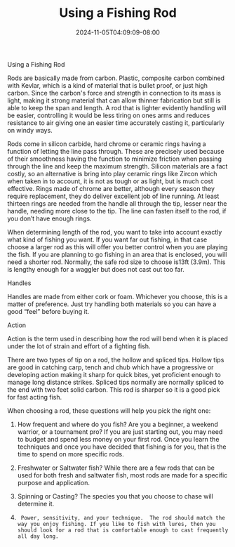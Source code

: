 ﻿---
title: "Using a Fishing Rod"
date: 2024-11-05T04:09:09-08:00
description: "Fishing Tips for Web Success"
featured_image: "/images/Fishing.jpg"
tags: ["Fishing"]
---

Using a Fishing Rod					

Rods are basically made from carbon. Plastic, composite carbon combined with Kevlar, which is a kind of material that is bullet proof, or just high carbon. Since the carbon's force and strength in connection to its mass is light, making it strong material that can allow thinner fabrication but still is able to keep the span and length. A rod that is lighter evidently handling will be easier, controlling it would be less tiring on ones arms and reduces resistance to air giving one an easier time accurately casting it, particularly on windy ways. 

Rods come in silicon carbide, hard chrome or ceramic rings having a function of letting the line pass through. These are precisely used because of their smoothness having the function to minimize friction when passing through the line and keep the maximum strength. Silicon materials are a fact costly, so an alternative is bring into play ceramic rings like Zircon which when taken in to account, it is not as tough or as light, but is much cost effective. Rings made of chrome are better, although every season they require replacement, they do deliver excellent job of line running. At least thirteen rings are needed from the handle all through the tip, lesser near the handle, needing more close to the tip. The line can fasten itself to the rod, if you don’t have enough rings.

When determining length of the rod, you want to take into account exactly what kind of fishing you want. If you want far out fishing, in that case choose a larger rod as this will offer you better control when you are playing the fish. If you are planning to go fishing in an area that is enclosed, you will need a shorter rod. Normally, the safe rod size to choose is13ft (3.9m). This is lengthy enough for a waggler but does not cast out too far. 

Handles

Handles are made from either cork or foam. Whichever you choose, this is a matter of preference.  Just try handling both materials so you can have a good “feel” before buying it. 

Action

Action is the term used in describing how the rod will bend when it is placed under the lot of strain and effort of a fighting fish.

There are two types of tip on a rod, the hollow and spliced tips.  Hollow tips are good in catching carp, tench and chub which have a progressive or developing action making it sharp for quick bites, yet proficient enough to manage long distance strikes.  Spliced tips normally are normally spliced to the end with two feet solid carbon. This rod is sharper so it is a good pick for fast acting fish. 

When choosing a rod, these questions will help you pick the right one:

1.	How frequent and where do you fish?  Are you a beginner, a weekend warrior, or a tournament pro? If you are just starting out, you may need to budget and spend less money on your first rod.  Once you learn the techniques and once you have decided that fishing is for you, that is the time to spend on more specific rods. 

2.	Freshwater or Saltwater fish?  While there are a few rods that can be used for both fresh and saltwater fish, most rods are made for a specific purpose and application. 

3.	Spinning or Casting? The species you that you choose to chase will determine it. 

4.   	Power, sensitivity, and your technique.  The rod should match the way you enjoy fishing. If you like to fish with lures, then you should look for a rod that is comfortable enough to cast frequently all day long.

